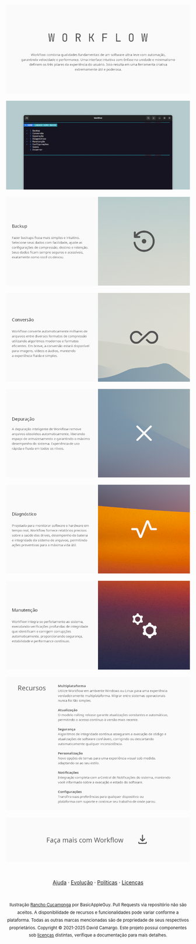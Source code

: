 <p align="center">
	<img src="/Images/IntroCard.png">
	<br><br>
	<img src="/Images/ScreenCard.png">
	<br><br>
	<img src="/Images/BackupCard.png">
	<br><br>
	<img src="/Images/ConversionCard.png">
	<br><br>
	<img src="/Images/DepurationCard.png">
	<br><br>
	<img src="/Images/DiagnosticsCard.png">
	<br><br>
	<img src="/Images/MaintenanceCard.png">
	<br><br>
	<img src="/Images/FeaturesCard.png">
	<br><br>
	<a href="https://github.com/2uj1m28ohz/workflow/releases"><img src="/Images/DownloadCard.png"></a>
</p>

<br>

<p align="center">
	<a href="/Help.md">Ajuda</a>
	·
	<a href="/Evolution.md">Evolução</a>
	·
	<a href="/Policies.md">Políticas</a>
	·
	<a href="/License.md">Licenças</a>
</p>

<h1></h1>

<p align="center">
	<sub>
		Ilustração <a href="https://basicappleguy.com/basicappleblog/os-x-rancho-cucamonga">Rancho Cucamonga</a> por BasicAppleGuy. Pull Requests via repositório não são aceitos. A disponibilidade de recursos e funcionalidades pode variar conforme a plataforma. Todas as outras marcas mencionadas são de propriedade de seus respectivos proprietários. Copyright © 2021-2025 David Camargo. Este projeto possui componentes sob <a href="/License.md">licenças</a> distintas, verifique a documentação para mais detalhes.
	</sub>
</p>